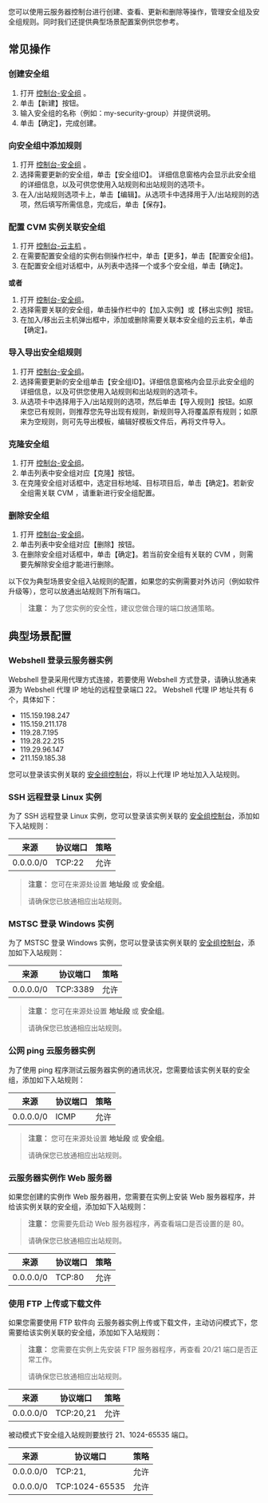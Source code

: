 您可以使用云服务器控制台进行创建、查看、更新和删除等操作，管理安全组及安全组规则。同时我们还提供典型场景配置案例供您参考。

## <a id="common">常见操作</a>

### 创建安全组

1. 打开 [控制台-安全组](https://console.cloud.tencent.com/cvm/securitygroup) 。
2. 单击【新建】按钮。
3. 输入安全组的名称（例如：my-security-group）并提供说明。
4. 单击【确定】，完成创建。

### 向安全组中添加规则

1. 打开 [控制台-安全组](https://console.cloud.tencent.com/cvm/securitygroup) 。
2. 选择需要更新的安全组，单击【安全组ID】。 详细信息窗格内会显示此安全组的详细信息，以及可供您使用入站规则和出站规则的选项卡。
3. 在入/出站规则选项卡上，单击【编辑】。从选项卡中选择用于入/出站规则的选项，然后填写所需信息，完成后，单击【保存】。

### 配置 CVM 实例关联安全组

1. 打开 [控制台-云主机](https://console.cloud.tencent.com/cvm/) 。
2. 在需要配置安全组的实例右侧操作栏中，单击【更多】，单击【配置安全组】。
3. 在配置安全组对话框中，从列表中选择一个或多个安全组，单击【确定】。

**或者**

1. 打开 [控制台-安全组](https://console.cloud.tencent.com/cvm/securitygroup)。
2. 选择需要关联的安全组，单击操作栏中的【加入实例】或【移出实例】按钮。
3. 在加入/移出云主机弹出框中，添加或删除需要关联本安全组的云主机，单击【确定】。

### 导入导出安全组规则

1. 打开 [控制台-安全组](https://console.cloud.tencent.com/cvm/securitygroup)。
2. 选择需要更新的安全组单击【安全组ID】。详细信息窗格内会显示此安全组的详细信息，以及可供您使用入站规则和出站规则的选项卡。
3. 从选项卡中选择用于入/出站规则的选项，然后单击【导入规则】按钮。如原来您已有规则，则推荐您先导出现有规则，新规则导入将覆盖原有规则；如原来为空规则，则可先导出模板，编辑好模板文件后，再将文件导入。

### 克隆安全组

1. 打开 [控制台-安全组](https://console.cloud.tencent.com/cvm/securitygroup)。
2. 单击列表中安全组对应【克隆】按钮。
3. 在克隆安全组对话框中，选定目标地域、目标项目后，单击【确定】。若新安全组需关联 CVM ，请重新进行安全组配置。

### 删除安全组

1. 打开 [控制台-安全组](https://console.cloud.tencent.com/cvm/securitygroup)。
2. 单击列表中安全组对应【删除】按钮。
3. 在删除安全组对话框中，单击【确定】。若当前安全组有关联的 CVM ，则需要先解除安全组才能进行删除。

以下仅为典型场景安全组入站规则的配置，如果您的实例需要对外访问（例如软件升级等），您可以放通出站规则下所有端口。

> **注意：** 
> 为了您实例的安全性，建议您做合理的端口放通策略。

## <a id="typical">典型场景配置</a>

### Webshell 登录云服务器实例

Webshell 登录采用代理方式连接，若要使用 Webshell 方式登录，请确认放通来源为 Webshell 代理 IP 地址的远程登录端口 22。
Webshell 代理 IP 地址共有 6 个，具体如下：

- 115.159.198.247
- 115.159.211.178
- 119.28.7.195
- 119.28.22.215
- 119.29.96.147
- 211.159.185.38

您可以登录该实例关联的 [安全组控制台](https://console.cloud.tencent.com/cvm/securitygroup)，将以上代理 IP 地址加入入站规则。

### SSH 远程登录 Linux 实例

为了 SSH 远程登录 Linux 实例，您可以登录该实例关联的 [安全组控制台](https://console.cloud.tencent.com/cvm/securitygroup)，添加如下入站规则：

| 来源      | 协议端口 | 策略 |
| --------- | -------- | ---- |
| 0.0.0.0/0 | TCP:22   | 允许 |

> **注意：**
> 您可在来源处设置 **地址段** 或 **安全组**。
>
> 请确保您已放通相应出站规则。

### MSTSC 登录 Windows 实例

为了 MSTSC 登录 Windows 实例，您可以登录该实例关联的 [安全组控制台](https://console.cloud.tencent.com/cvm/securitygroup)，添加如下入站规则：

| 来源      | 协议端口 | 策略 |
| --------- | -------- | ---- |
| 0.0.0.0/0 | TCP:3389 | 允许 |

> **注意：**
> 您可在来源处设置 **地址段** 或 **安全组**。
>
> 请确保您已放通相应出站规则。

### 公网 ping 云服务器实例

为了使用 ping 程序测试云服务器实例的通讯状况，您需要给该实例关联的安全组，添加如下入站规则：

| 来源      | 协议端口 | 策略 |
| --------- | -------- | ---- |
| 0.0.0.0/0 | ICMP     | 允许 |

> **注意：**
> 您可在来源处设置 **地址段** 或 **安全组**。
>
> 请确保您已放通相应出站规则。

### 云服务器实例作 Web 服务器

如果您创建的实例作 Web 服务器用，您需要在实例上安装 Web 服务器程序，并给该实例关联的安全组，添加如下入站规则：

> **注意：**
> 您需要先启动 Web 服务器程序，再查看端口是否设置的是 80。
>
> 请确保您已放通相应出站规则。

| 来源      | 协议端口 | 策略 |
| --------- | -------- | ---- |
| 0.0.0.0/0 | TCP:80   | 允许 |

### 使用 FTP 上传或下载文件

如果您需要使用 FTP 软件向 云服务器实例上传或下载文件，主动访问模式下，您需要给该实例关联的安全组，添加如下入站规则：

> **注意：**
> 您需要在实例上先安装 FTP 服务器程序，再查看 20/21 端口是否正常工作。
>
> 请确保您已放通相应出站规则。

| 来源      | 协议端口  | 策略 |
| --------- | --------- | ---- |
| 0.0.0.0/0 | TCP:20,21 | 允许 |

被动模式下安全组入站规则要放行 21、1024-65535 端口。

| 来源      | 协议端口          | 策略 |
| --------- | ----------------- | ---- |
| 0.0.0.0/0 | TCP:21,| 允许 |
| 0.0.0.0/0 |TCP:1024-65535 |允许|
